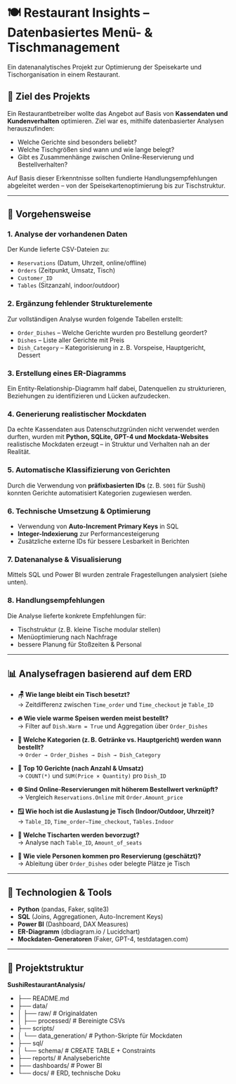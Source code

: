 # 🍽️ Restaurant Insights – Datenbasiertes Menü- & Tischmanagement

Ein datenanalytisches Projekt zur Optimierung der Speisekarte und Tischorganisation in einem Restaurant.

## 🎯 Ziel des Projekts

Ein Restaurantbetreiber wollte das Angebot auf Basis von **Kassendaten und Kundenverhalten** optimieren. Ziel war es, mithilfe datenbasierter Analysen herauszufinden:

- Welche Gerichte sind besonders beliebt?
- Welche Tischgrößen sind wann und wie lange belegt?
- Gibt es Zusammenhänge zwischen Online-Reservierung und Bestellverhalten?

Auf Basis dieser Erkenntnisse sollten fundierte Handlungsempfehlungen abgeleitet werden – von der Speisekartenoptimierung bis zur Tischstruktur.

---

## 🧠 Vorgehensweise

### 1. Analyse der vorhandenen Daten
Der Kunde lieferte CSV-Dateien zu:
- `Reservations` (Datum, Uhrzeit, online/offline)
- `Orders` (Zeitpunkt, Umsatz, Tisch)
- `Customer_ID`
- `Tables` (Sitzanzahl, indoor/outdoor)

### 2. Ergänzung fehlender Strukturelemente
Zur vollständigen Analyse wurden folgende Tabellen erstellt:
- `Order_Dishes` – Welche Gerichte wurden pro Bestellung geordert?
- `Dishes` – Liste aller Gerichte mit Preis
- `Dish_Category` – Kategorisierung in z. B. Vorspeise, Hauptgericht, Dessert

### 3. Erstellung eines ER-Diagramms
Ein Entity-Relationship-Diagramm half dabei, Datenquellen zu strukturieren, Beziehungen zu identifizieren und Lücken aufzudecken.

### 4. Generierung realistischer Mockdaten
Da echte Kassendaten aus Datenschutzgründen nicht verwendet werden durften, wurden mit **Python, SQLite, GPT-4 und Mockdata-Websites** realistische Mockdaten erzeugt – in Struktur und Verhalten nah an der Realität.

### 5. Automatische Klassifizierung von Gerichten
Durch die Verwendung von **präfixbasierten IDs** (z. B. `S001` für Sushi) konnten Gerichte automatisiert Kategorien zugewiesen werden.

### 6. Technische Umsetzung & Optimierung
- Verwendung von **Auto-Increment Primary Keys** in SQL
- **Integer-Indexierung** zur Performancesteigerung
- Zusätzliche externe IDs für bessere Lesbarkeit in Berichten

### 7. Datenanalyse & Visualisierung
Mittels SQL und Power BI wurden zentrale Fragestellungen analysiert (siehe unten).

### 8. Handlungsempfehlungen
Die Analyse lieferte konkrete Empfehlungen für:
- Tischstruktur (z. B. kleine Tische modular stellen)
- Menüoptimierung nach Nachfrage
- bessere Planung für Stoßzeiten & Personal

---

## 📊 Analysefragen basierend auf dem ERD

- **🪑 Wie lange bleibt ein Tisch besetzt?**  
  → Zeitdifferenz zwischen `Time_order` und `Time_checkout` je `Table_ID`

- **🔥 Wie viele warme Speisen werden meist bestellt?**  
  → Filter auf `Dish.Warm = True` und Aggregation über `Order_Dishes`

- **🍷 Welche Kategorien (z. B. Getränke vs. Hauptgericht) werden wann bestellt?**  
  → `Order → Order_Dishes → Dish → Dish_Category`

- **🥇 Top 10 Gerichte (nach Anzahl & Umsatz)**  
  → `COUNT(*)` und `SUM(Price × Quantity)` pro `Dish_ID`

- **🌐 Sind Online-Reservierungen mit höherem Bestellwert verknüpft?**  
  → Vergleich `Reservations.Online` mit `Order.Amount_price`

- **🪟 Wie hoch ist die Auslastung je Tisch (Indoor/Outdoor, Uhrzeit)?**  
  → `Table_ID`, `Time_order–Time_checkout`, `Tables.Indoor`

- **👥 Welche Tischarten werden bevorzugt?**  
  → Analyse nach `Table_ID`, `Amount_of_seats`

- **📆 Wie viele Personen kommen pro Reservierung (geschätzt)?**  
  → Ableitung über `Order_Dishes` oder belegte Plätze je Tisch

---

## 🧰 Technologien & Tools

- **Python** (pandas, Faker, sqlite3)
- **SQL** (Joins, Aggregationen, Auto-Increment Keys)
- **Power BI** (Dashboard, DAX Measures)
- **ER-Diagramm** (dbdiagram.io / Lucidchart)
- **Mockdaten-Generatoren** (Faker, GPT-4, testdatagen.com)

---

## 📁 Projektstruktur

**SushiRestaurantAnalysis/**
- ├── README.md
- ├── data/
- │ ├── raw/ # Originaldaten
- │ ├── processed/ # Bereinigte CSVs
- ├── scripts/
- │ └── data_generation/ # Python-Skripte für Mockdaten
- ├── sql/
- │ └── schema/ # CREATE TABLE + Constraints
- ├── reports/ # Analyseberichte
- ├── dashboards/ # Power BI
- └── docs/ # ERD, technische Doku